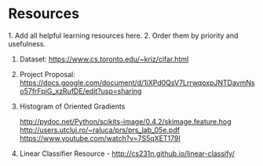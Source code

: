 <h1>Resources</h1>
1. Add all helpful learning resources here.
2. Order them by priority and usefulness.


1. Dataset: https://www.cs.toronto.edu/~kriz/cifar.html
2. Project Proposal: https://docs.google.com/document/d/1iXPd0QsV7LrrwqoxpJNTDavmNso57frFpiG_xzRufDE/edit?usp=sharing
3. Histogram of Oriented Gradients

    http://pydoc.net/Python/scikits-image/0.4.2/skimage.feature.hog
    http://users.utcluj.ro/~raluca/prs/prs_lab_05e.pdf
    https://www.youtube.com/watch?v=7S5qXET179I
4. Linear Classifier Resource - http://cs231n.github.io/linear-classify/

